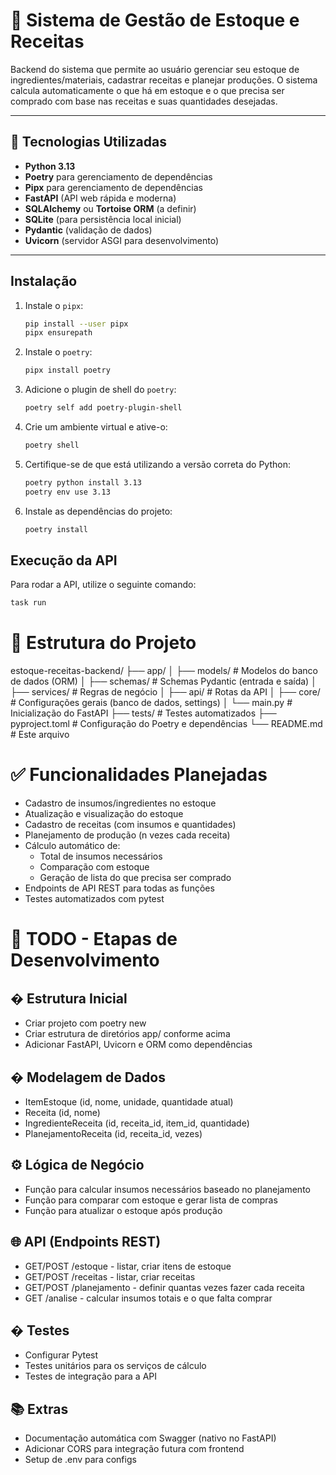 # 🍲 Sistema de Gestão de Estoque e Receitas

Backend do sistema que permite ao usuário gerenciar seu estoque de ingredientes/materiais, cadastrar receitas e planejar produções. O sistema calcula automaticamente o que há em estoque e o que precisa ser comprado com base nas receitas e suas quantidades desejadas.

---

## 🚀 Tecnologias Utilizadas

- **Python 3.13**
- **Poetry** para gerenciamento de dependências
- **Pipx** para gerenciamento de dependências
- **FastAPI** (API web rápida e moderna)
- **SQLAlchemy** ou **Tortoise ORM** (a definir)
- **SQLite** (para persistência local inicial)
- **Pydantic** (validação de dados)
- **Uvicorn** (servidor ASGI para desenvolvimento)

---

## Instalação

1. Instale o `pipx`:
   ```sh
   pip install --user pipx
   pipx ensurepath
   ```

2. Instale o `poetry`:
   ```sh
   pipx install poetry
   ```

3. Adicione o plugin de shell do `poetry`:
   ```sh
   poetry self add poetry-plugin-shell
   ```

4. Crie um ambiente virtual e ative-o:
   ```sh
   poetry shell
   ```

5. Certifique-se de que está utilizando a versão correta do Python:
   ```sh
   poetry python install 3.13
   poetry env use 3.13
   ```

6. Instale as dependências do projeto:
   ```sh
   poetry install
   ```

## Execução da API

Para rodar a API, utilize o seguinte comando:

```sh
task run
```

# 🧠 Estrutura do Projeto
estoque-receitas-backend/
├── app/
│ ├── models/ # Modelos do banco de dados (ORM)
│ ├── schemas/ # Schemas Pydantic (entrada e saída)
│ ├── services/ # Regras de negócio
│ ├── api/ # Rotas da API
│ ├── core/ # Configurações gerais (banco de dados, settings)
│ └── main.py # Inicialização do FastAPI
├── tests/ # Testes automatizados
├── pyproject.toml # Configuração do Poetry e dependências
└── README.md # Este arquivo


# ✅ Funcionalidades Planejadas

- Cadastro de insumos/ingredientes no estoque
- Atualização e visualização do estoque
- Cadastro de receitas (com insumos e quantidades)
- Planejamento de produção (n vezes cada receita)
- Cálculo automático de:
  - Total de insumos necessários
  - Comparação com estoque
  - Geração de lista do que precisa ser comprado
- Endpoints de API REST para todas as funções
- Testes automatizados com pytest

# 📝 TODO - Etapas de Desenvolvimento

## �️ Estrutura Inicial

- Criar projeto com poetry new
- Criar estrutura de diretórios app/ conforme acima
- Adicionar FastAPI, Uvicorn e ORM como dependências

## � Modelagem de Dados

- ItemEstoque (id, nome, unidade, quantidade atual)
- Receita (id, nome)
- IngredienteReceita (id, receita_id, item_id, quantidade)
- PlanejamentoReceita (id, receita_id, vezes)

## ⚙️ Lógica de Negócio

- Função para calcular insumos necessários baseado no planejamento
- Função para comparar com estoque e gerar lista de compras
- Função para atualizar o estoque após produção

## 🌐 API (Endpoints REST)

- GET/POST /estoque - listar, criar itens de estoque
- GET/POST /receitas - listar, criar receitas
- GET/POST /planejamento - definir quantas vezes fazer cada receita
- GET /analise - calcular insumos totais e o que falta comprar

## � Testes

- Configurar Pytest
- Testes unitários para os serviços de cálculo
- Testes de integração para a API

## 📚 Extras

- Documentação automática com Swagger (nativo no FastAPI)
- Adicionar CORS para integração futura com frontend
- Setup de .env para configs
